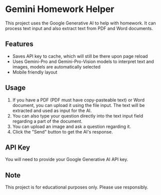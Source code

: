 # Gemini Homework Helper

This project uses the Google Generative AI to help with homework. It can process text input and also extract text from PDF and Word documents.
## Features
- Saves API key to cache, which will still be there upon page reload
- Uses Gemini-Pro and Gemini-Pro-Vision models to interpret text and images, models are automatically selected
- Mobile friendly layout
  
## Usage
1. If you have a PDF (PDF must have copy-pasteable text) or Word document, you can upload it using the file input. The text will be extracted and used as input for the AI.
2. You can also type your question directly into the text input field regarding a part of the document.
3. You can upload an image and ask a question regarding it.
4. Click the "Send" button to get the AI's response.

## API Key

You will need to provide your Google Generative AI API key.

## Note

This project is for educational purposes only. Please use responsibly.
